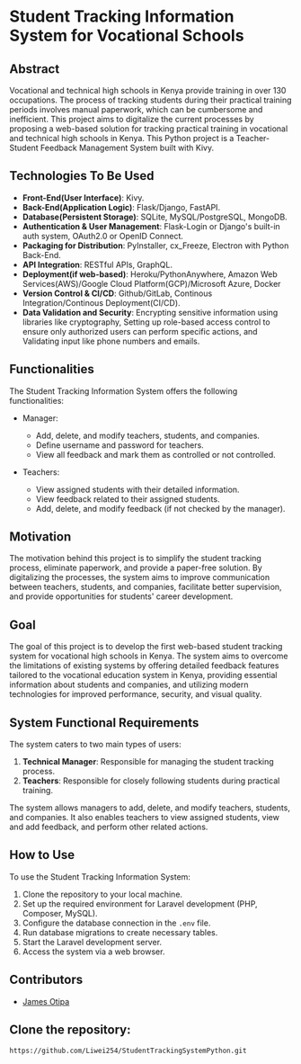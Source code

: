 # Student Tracking Information System for Vocational Schools

## Abstract

Vocational and technical high schools in Kenya provide training in over 130 occupations. The process of tracking students during their practical training periods involves manual paperwork, which can be cumbersome and inefficient. This project aims to digitalize the current processes by proposing a web-based solution for tracking practical training in vocational and technical high schools in Kenya. This Python project is a Teacher-Student Feedback Management System built with Kivy.

## Technologies To Be Used
- **Front-End(User Interface)**: Kivy.
- **Back-End(Application Logic)**: Flask/Django, FastAPI.
- **Database(Persistent Storage)**: SQLite, MySQL/PostgreSQL, MongoDB.
- **Authentication & User Management**: Flask-Login or Django's built-in auth system, OAuth2.0 or OpenID Connect.
- **Packaging for Distribution**: PyInstaller, cx_Freeze, Electron with Python Back-End.
- **API Integration**: RESTful APIs, GraphQL.
- **Deployment(if web-based)**: Heroku/PythonAnywhere, Amazon Web Services(AWS)/Google Cloud Platform(GCP)/Microsoft Azure, Docker
- **Version Control & CI/CD**: Github/GitLab, Continous Integration/Continous Deployment(CI/CD).
- **Data Validation and Security**: Encrypting sensitive information using libraries like cryptography, Setting up role-based access control to ensure only authorized users can perform 
  specific actions, and Validating input like phone numbers and emails.

## Functionalities

The Student Tracking Information System offers the following functionalities:

- Manager:
  - Add, delete, and modify teachers, students, and companies.
  - Define username and password for teachers.
  - View all feedback and mark them as controlled or not controlled.

- Teachers:
  - View assigned students with their detailed information.
  - View feedback related to their assigned students.
  - Add, delete, and modify feedback (if not checked by the manager).

## Motivation

The motivation behind this project is to simplify the student tracking process, eliminate paperwork, and provide a paper-free solution. By digitalizing the processes, the system aims to improve communication between teachers, students, and companies, facilitate better supervision, and provide opportunities for students' career development.

## Goal

The goal of this project is to develop the first web-based student tracking system for vocational high schools in Kenya. The system aims to overcome the limitations of existing systems by offering detailed feedback features tailored to the vocational education system in Kenya, providing essential information about students and companies, and utilizing modern technologies for improved performance, security, and visual quality.

## System Functional Requirements

The system caters to two main types of users:

1. **Technical Manager**: Responsible for managing the student tracking process.
2. **Teachers**: Responsible for closely following students during practical training.

The system allows managers to add, delete, and modify teachers, students, and companies. It also enables teachers to view assigned students, view and add feedback, and perform other related actions.

## How to Use

To use the Student Tracking Information System:

1. Clone the repository to your local machine.
2. Set up the required environment for Laravel development (PHP, Composer, MySQL).
3. Configure the database connection in the `.env` file.
4. Run database migrations to create necessary tables.
5. Start the Laravel development server.
6. Access the system via a web browser.

## Contributors

- [James Otipa](https://github.com/Liwei254)

## Clone the repository:
   ```bash
https://github.com/Liwei254/StudentTrackingSystemPython.git
